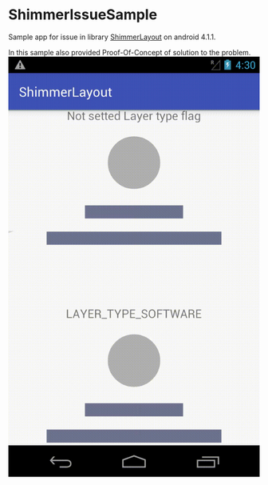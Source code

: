 # ShimmerIssueSample
Sample app for issue in library 
[ShimmerLayout](https://www.github.com/team-supercharge/ShimmerLayout) 
on android 4.1.1.


In this sample also provided Proof-Of-Concept of solution to the problem.
![](shimmer_issue.gif)

